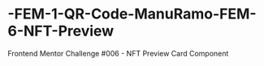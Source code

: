 # -FEM-1-QR-Code-ManuRamo-FEM-6-NFT-Preview
Frontend Mentor Challenge #006 - NFT Preview Card Component

